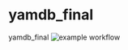 # yamdb_final
yamdb_final
![example workflow](https://github.com/vadikray/yamdb_final/actions/workflows/yamdb_workflow.yml/badge.svg)